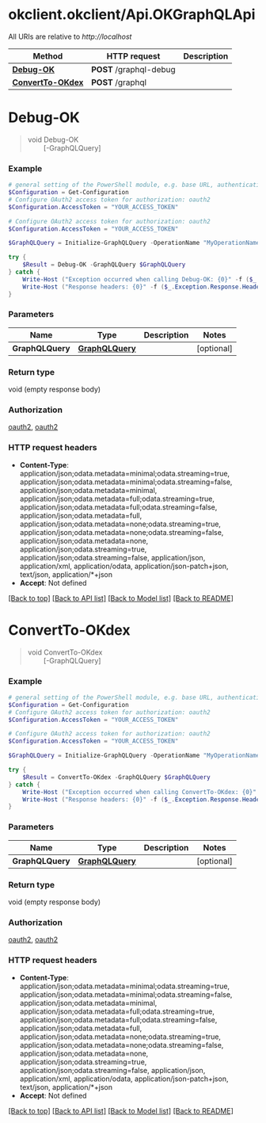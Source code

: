 # okclient.okclient/Api.OKGraphQLApi

All URIs are relative to *http://localhost*

Method | HTTP request | Description
------------- | ------------- | -------------
[**Debug-OK**](OKGraphQLApi.md#Debug-OK) | **POST** /graphql-debug | 
[**ConvertTo-OKdex**](OKGraphQLApi.md#ConvertTo-OKdex) | **POST** /graphql | 


<a name="Debug-OK"></a>
# **Debug-OK**
> void Debug-OK<br>
> &nbsp;&nbsp;&nbsp;&nbsp;&nbsp;&nbsp;&nbsp;&nbsp;[-GraphQLQuery] <PSCustomObject><br>



### Example
```powershell
# general setting of the PowerShell module, e.g. base URL, authentication, etc
$Configuration = Get-Configuration
# Configure OAuth2 access token for authorization: oauth2
$Configuration.AccessToken = "YOUR_ACCESS_TOKEN"

# Configure OAuth2 access token for authorization: oauth2
$Configuration.AccessToken = "YOUR_ACCESS_TOKEN"

$GraphQLQuery = Initialize-GraphQLQuery -OperationName "MyOperationName" -NamedQuery "MyNamedQuery" -Query "MyQuery" -Variables # GraphQLQuery |  (optional)

try {
    $Result = Debug-OK -GraphQLQuery $GraphQLQuery
} catch {
    Write-Host ("Exception occurred when calling Debug-OK: {0}" -f ($_.ErrorDetails | ConvertFrom-Json))
    Write-Host ("Response headers: {0}" -f ($_.Exception.Response.Headers | ConvertTo-Json))
}
```

### Parameters

Name | Type | Description  | Notes
------------- | ------------- | ------------- | -------------
 **GraphQLQuery** | [**GraphQLQuery**](GraphQLQuery.md)|  | [optional] 

### Return type

void (empty response body)

### Authorization

[oauth2](../README.md#oauth2), [oauth2](../README.md#oauth2)

### HTTP request headers

 - **Content-Type**: application/json;odata.metadata=minimal;odata.streaming=true, application/json;odata.metadata=minimal;odata.streaming=false, application/json;odata.metadata=minimal, application/json;odata.metadata=full;odata.streaming=true, application/json;odata.metadata=full;odata.streaming=false, application/json;odata.metadata=full, application/json;odata.metadata=none;odata.streaming=true, application/json;odata.metadata=none;odata.streaming=false, application/json;odata.metadata=none, application/json;odata.streaming=true, application/json;odata.streaming=false, application/json, application/xml, application/odata, application/json-patch+json, text/json, application/*+json
 - **Accept**: Not defined

[[Back to top]](#) [[Back to API list]](../README.md#documentation-for-api-endpoints) [[Back to Model list]](../README.md#documentation-for-models) [[Back to README]](../README.md)

<a name="ConvertTo-OKdex"></a>
# **ConvertTo-OKdex**
> void ConvertTo-OKdex<br>
> &nbsp;&nbsp;&nbsp;&nbsp;&nbsp;&nbsp;&nbsp;&nbsp;[-GraphQLQuery] <PSCustomObject><br>



### Example
```powershell
# general setting of the PowerShell module, e.g. base URL, authentication, etc
$Configuration = Get-Configuration
# Configure OAuth2 access token for authorization: oauth2
$Configuration.AccessToken = "YOUR_ACCESS_TOKEN"

# Configure OAuth2 access token for authorization: oauth2
$Configuration.AccessToken = "YOUR_ACCESS_TOKEN"

$GraphQLQuery = Initialize-GraphQLQuery -OperationName "MyOperationName" -NamedQuery "MyNamedQuery" -Query "MyQuery" -Variables # GraphQLQuery |  (optional)

try {
    $Result = ConvertTo-OKdex -GraphQLQuery $GraphQLQuery
} catch {
    Write-Host ("Exception occurred when calling ConvertTo-OKdex: {0}" -f ($_.ErrorDetails | ConvertFrom-Json))
    Write-Host ("Response headers: {0}" -f ($_.Exception.Response.Headers | ConvertTo-Json))
}
```

### Parameters

Name | Type | Description  | Notes
------------- | ------------- | ------------- | -------------
 **GraphQLQuery** | [**GraphQLQuery**](GraphQLQuery.md)|  | [optional] 

### Return type

void (empty response body)

### Authorization

[oauth2](../README.md#oauth2), [oauth2](../README.md#oauth2)

### HTTP request headers

 - **Content-Type**: application/json;odata.metadata=minimal;odata.streaming=true, application/json;odata.metadata=minimal;odata.streaming=false, application/json;odata.metadata=minimal, application/json;odata.metadata=full;odata.streaming=true, application/json;odata.metadata=full;odata.streaming=false, application/json;odata.metadata=full, application/json;odata.metadata=none;odata.streaming=true, application/json;odata.metadata=none;odata.streaming=false, application/json;odata.metadata=none, application/json;odata.streaming=true, application/json;odata.streaming=false, application/json, application/xml, application/odata, application/json-patch+json, text/json, application/*+json
 - **Accept**: Not defined

[[Back to top]](#) [[Back to API list]](../README.md#documentation-for-api-endpoints) [[Back to Model list]](../README.md#documentation-for-models) [[Back to README]](../README.md)

